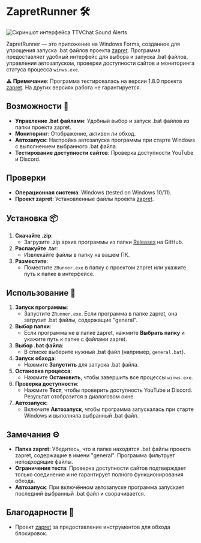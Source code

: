 # ZapretRunner 🛠️

![Скриншот интерфейса TTVChat Sound Alerts](https://i.postimg.cc/s2QbjS24/image.png)

ZapretRunner — это приложение на Windows Forms, созданное для упрощения запуска .bat файлов проекта [zapret](https://github.com/Flowseal/zapret-discord-youtube). Программа предоставляет удобный интерфейс для выбора и запуска .bat файлов, управления автозапуском, проверки доступности сайтов и мониторинга статуса процесса `winws.exe`.

⚠️ **Примечание**: Программа тестировалась на версии 1.8.0 проекта [zapret](https://github.com/Flowseal/zapret-discord-youtube). На других версиях работа не гарантируется.

## Возможности 🌟

- **Управление .bat файлами**: Удобный выбор и запуск .bat файлов из папки проекта zapret.
- **Мониторинг**: Отображение, активен ли обход.
- **Автозапуск**: Настройка автозапуска программы при старте Windows с выполнением выбранного .bat файла.
- **Тестирование доступности сайтов**: Проверка доступности YouTube и Discord.

## Проверки

- **Операционная система**: Windows (tested on Windows 10/11).
- **Проект zapret**: Установленные файлы проекта [zapret](https://github.com/Flowseal/zapret-discord-youtube).

## Установка 📦

1. **Скачайте .zip**:
   - Загрузите .zip архив программы из папки [Releases](https://github.com/USER/ZapretRunner/releases) на GitHub.
2. **Распакуйте .tar**:
   - Извлекайте файлы в папку на вашем ПК.
3. **Разместите**:
   - Поместите `ZRunner.exe` в папку с проектом zпрret или укажите путь к папке в интерфейсе.

## Использование 🚀

1. **Запуск программы**:
   - Запустите `ZRunner.exe`. Если программа в папке zapret, она загрузит .bat файлы, содержащие "general".
2. **Выбор папки**:
   - Если программа не в папке zapret, нажмите **Выбрать папку** и укажите путь к папке с файлами zapret.
3. **Выбор .bat файла**:
   - В списке выберите нужный .bat файл (например, `general.bat`).
4. **Запуск обхода**:
   - Нажмите **Запустить** для запуска .bat файла.
5. **Остановка процесса**:
   - Нажмите **Остановить**, чтобы завершить все процессы `winws.exe`.
6. **Проверка доступности**:
   - Нажмите **Тест**, чтобы проверить доступность YouTube и Discord. Результат отобразится в диалоговом окне.
7. **Автозапуск**:
   - Включите **Автозапуск**, чтобы программа запускалась при старте Windows и выполняла выбранный .bat файл.

## Замечания ⚙️

- **Папка zapret**: Убедитесь, что в папке находятся .bat файлы проекта zapret, содержащие в имени "general". Программа фильтрует неподходящие файлы.
- **Ограничения теста**: Проверка доступности сайтов подтверждает только соединение и не гарантирует полного функционирования обхода.
- **Автозапуск**: При включённом автозапуске программа запускает последний выбранный .bat файл и сворачивается.

## Благодарности 🙌

- Проект [zapret](https://github.com/Flowseal/zapret-discord-youtube) за предоставление инструментов для обхода блокировок.
